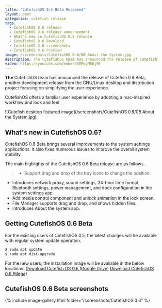```yaml
---
title: "CutefishOS 0.6 Beta Released"
layout: post
categories: cutefish release
tags:
  - CutefishOS 0.6 release
  - CutefishOS 0.6 release announcement
  - What's new in CutefishOS 0.6 release
  - CutefishOS 0.6 Download
  - CutefishOS 0.6 screenshots
  - CutefishOS 0.6 Preview
image: /screenshots/CutefishOS 0.6/08 About the System.jpg
description: The CutefishOS team has announced the release of Cutefish 0.6 Beta. Read what's new in this release, see screenshots and download.
video: https://youtube.com/embed/4UPngM8Aj9E 
---
```


**The** CutefishOS team has announced the release of Cutefish 0.6 Beta, another development release from the GNU/Linux desktop and distribution project focusing on simplifying the user experience.

CutefishOS offers a familiar user experience by adopting a mac-inspired workflow and look and feel.

![Cutefish desktop featured image](/screenshots/CutefishOS 0.6/08 About the System.jpg)

## What's new in CutefishOS 0.6?
CutefishOS 0.6 Beta brings several improvements to the system settings applications. It also fixes numerous issues to improve the overall system stability.

The main highlights of the CutefishOS 0.6 Beta release are as follows.
> - Support drag and drop of the tray icons to change the position.
- Introduces network proxy, sound settings, 24-hour time format, Bluetooth settings, power management, and dock configuration in the system settings app.
- Add media control component and unlock animation in the lock screen.
- File Manager supports drag and drop, and shows hidden files.
- Introduces About the system app.

## Getting CutefishOS 0.6 Beta
For the existing users of CutefishOS 0.5, the latest changes will be available with regular system update operation.
```sh
$ sudo apt update
$ sudo apt dist-upgrade
```
For the new users, the installation image will be available in the below locations.
<a class="download" href="https://drive.google.com/file/d/1yAA6qVYqXlByXwur997ZnUj2UNrdbmlB/view?usp=sharing">Download Cutefish OS 0.6 (Google Drive)</a>
<a class="download" href="https://mega.nz/file/niZxXYJQ#8EU2iZiZeZ1FNqhSLmv_veYuto4sng0qPT1mataqBEI">Download CutefishOS 0.6 (Mega)</a>

## CutefishOS 0.6 Beta screenshots
{% include image-gallery.html folder="/screenshots/CutefishOS 0.6" %}